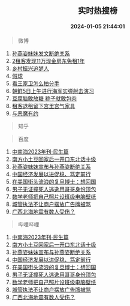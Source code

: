 <div align="center"><h2>实时热搜榜</h2><h4>2024-01-05 21:44:01</h4></div>

> 微博  

1. [孙燕姿妹妹发文断绝关系](https://s.weibo.com/weibo?q=%23%E5%AD%99%E7%87%95%E5%A7%BF%E5%A6%B9%E5%A6%B9%E5%8F%91%E6%96%87%E6%96%AD%E7%BB%9D%E5%85%B3%E7%B3%BB%23&t=31&band_rank=1&Refer=top)<br />
2. [2租客发现11万现金房东免租1年](https://s.weibo.com/weibo?q=%232%E7%A7%9F%E5%AE%A2%E5%8F%91%E7%8E%B011%E4%B8%87%E7%8E%B0%E9%87%91%E6%88%BF%E4%B8%9C%E5%85%8D%E7%A7%9F1%E5%B9%B4%23&t=31&band_rank=2&Refer=top)<br />
3. [乡村振兴追梦人](https://s.weibo.com/weibo?q=%23%E4%B9%A1%E6%9D%91%E6%8C%AF%E5%85%B4%E8%BF%BD%E6%A2%A6%E4%BA%BA%23&t=31&band_rank=3&Refer=top)<br />
4. [假球](https://s.weibo.com/weibo?q=%E5%81%87%E7%90%83&t=31&band_rank=4&Refer=top)<br />
5. [看王家卫怎么拍分手](https://s.weibo.com/weibo?q=%E7%9C%8B%E7%8E%8B%E5%AE%B6%E5%8D%AB%E6%80%8E%E4%B9%88%E6%8B%8D%E5%88%86%E6%89%8B&t=31&band_rank=5&Refer=top)<br />
6. [朝鲜5日上午进行海军实弹射击演习](https://s.weibo.com/weibo?q=%23%E6%9C%9D%E9%B2%9C5%E6%97%A5%E4%B8%8A%E5%8D%88%E8%BF%9B%E8%A1%8C%E6%B5%B7%E5%86%9B%E5%AE%9E%E5%BC%B9%E5%B0%84%E5%87%BB%E6%BC%94%E4%B9%A0%23&t=31&band_rank=6&Refer=top)<br />
7. [豆腐脑敢放糖 粽子就敢包肉](https://s.weibo.com/weibo?q=%E8%B1%86%E8%85%90%E8%84%91%E6%95%A2%E6%94%BE%E7%B3%96%20%E7%B2%BD%E5%AD%90%E5%B0%B1%E6%95%A2%E5%8C%85%E8%82%89&t=31&band_rank=7&Refer=top)<br />
8. [租客退租留下宫里宫气家具](https://s.weibo.com/weibo?q=%23%E7%A7%9F%E5%AE%A2%E9%80%80%E7%A7%9F%E7%95%99%E4%B8%8B%E5%AE%AB%E9%87%8C%E5%AE%AB%E6%B0%94%E5%AE%B6%E5%85%B7%23&t=31&band_rank=8&Refer=top)<br />
9. [与恶魔有约](https://s.weibo.com/weibo?q=%E4%B8%8E%E6%81%B6%E9%AD%94%E6%9C%89%E7%BA%A6&t=31&band_rank=9&Refer=top)<br />

> 知乎  


> 百度  

1. [中南海2023年刊·民生篇](https://www.baidu.com/s?wd=%E4%B8%AD%E5%8D%97%E6%B5%B72023%E5%B9%B4%E5%88%8A%C2%B7%E6%B0%91%E7%94%9F%E7%AF%87&sa=fyb_news&rsv_dl=fyb_news)<br />
2. [南方小土豆回家后一开口东北话十级](https://www.baidu.com/s?wd=%E5%8D%97%E6%96%B9%E5%B0%8F%E5%9C%9F%E8%B1%86%E5%9B%9E%E5%AE%B6%E5%90%8E%E4%B8%80%E5%BC%80%E5%8F%A3%E4%B8%9C%E5%8C%97%E8%AF%9D%E5%8D%81%E7%BA%A7&sa=fyb_news&rsv_dl=fyb_news)<br />
3. [孙燕姿妹妹宣布与孙燕姿断绝关系](https://www.baidu.com/s?wd=%E5%AD%99%E7%87%95%E5%A7%BF%E5%A6%B9%E5%A6%B9%E5%AE%A3%E5%B8%83%E4%B8%8E%E5%AD%99%E7%87%95%E5%A7%BF%E6%96%AD%E7%BB%9D%E5%85%B3%E7%B3%BB&sa=fyb_news&rsv_dl=fyb_news)<br />
4. [中国经济发展以进促稳、笃定前行](https://www.baidu.com/s?wd=%E4%B8%AD%E5%9B%BD%E7%BB%8F%E6%B5%8E%E5%8F%91%E5%B1%95%E4%BB%A5%E8%BF%9B%E4%BF%83%E7%A8%B3%E3%80%81%E7%AC%83%E5%AE%9A%E5%89%8D%E8%A1%8C&sa=fyb_news&rsv_dl=fyb_news)<br />
5. [在美国街头流浪的复旦博士：想回国](https://www.baidu.com/s?wd=%E5%9C%A8%E7%BE%8E%E5%9B%BD%E8%A1%97%E5%A4%B4%E6%B5%81%E6%B5%AA%E7%9A%84%E5%A4%8D%E6%97%A6%E5%8D%9A%E5%A3%AB%EF%BC%9A%E6%83%B3%E5%9B%9E%E5%9B%BD&sa=fyb_news&rsv_dl=fyb_news)<br />
6. [男子无证撞死人逃逸用哥哥身份顶包](https://www.baidu.com/s?wd=%E7%94%B7%E5%AD%90%E6%97%A0%E8%AF%81%E6%92%9E%E6%AD%BB%E4%BA%BA%E9%80%83%E9%80%B8%E7%94%A8%E5%93%A5%E5%93%A5%E8%BA%AB%E4%BB%BD%E9%A1%B6%E5%8C%85&sa=fyb_news&rsv_dl=fyb_news)<br />
7. [数学老师把自己照片设班级电脑壁纸](https://www.baidu.com/s?wd=%E6%95%B0%E5%AD%A6%E8%80%81%E5%B8%88%E6%8A%8A%E8%87%AA%E5%B7%B1%E7%85%A7%E7%89%87%E8%AE%BE%E7%8F%AD%E7%BA%A7%E7%94%B5%E8%84%91%E5%A3%81%E7%BA%B8&sa=fyb_news&rsv_dl=fyb_news)<br />
8. [城管执法不让商户摆放广告牌被骂](https://www.baidu.com/s?wd=%E5%9F%8E%E7%AE%A1%E6%89%A7%E6%B3%95%E4%B8%8D%E8%AE%A9%E5%95%86%E6%88%B7%E6%91%86%E6%94%BE%E5%B9%BF%E5%91%8A%E7%89%8C%E8%A2%AB%E9%AA%82&sa=fyb_news&rsv_dl=fyb_news)<br />
9. [广西北海地震有数人受伤？](https://www.baidu.com/s?wd=%E5%B9%BF%E8%A5%BF%E5%8C%97%E6%B5%B7%E5%9C%B0%E9%9C%87%E6%9C%89%E6%95%B0%E4%BA%BA%E5%8F%97%E4%BC%A4%EF%BC%9F&sa=fyb_news&rsv_dl=fyb_news)<br />

> 哔哩哔哩  

1. [中南海2023年刊·民生篇](https://www.baidu.com/s?wd=%E4%B8%AD%E5%8D%97%E6%B5%B72023%E5%B9%B4%E5%88%8A%C2%B7%E6%B0%91%E7%94%9F%E7%AF%87&sa=fyb_news&rsv_dl=fyb_news)<br />
2. [南方小土豆回家后一开口东北话十级](https://www.baidu.com/s?wd=%E5%8D%97%E6%96%B9%E5%B0%8F%E5%9C%9F%E8%B1%86%E5%9B%9E%E5%AE%B6%E5%90%8E%E4%B8%80%E5%BC%80%E5%8F%A3%E4%B8%9C%E5%8C%97%E8%AF%9D%E5%8D%81%E7%BA%A7&sa=fyb_news&rsv_dl=fyb_news)<br />
3. [孙燕姿妹妹宣布与孙燕姿断绝关系](https://www.baidu.com/s?wd=%E5%AD%99%E7%87%95%E5%A7%BF%E5%A6%B9%E5%A6%B9%E5%AE%A3%E5%B8%83%E4%B8%8E%E5%AD%99%E7%87%95%E5%A7%BF%E6%96%AD%E7%BB%9D%E5%85%B3%E7%B3%BB&sa=fyb_news&rsv_dl=fyb_news)<br />
4. [中国经济发展以进促稳、笃定前行](https://www.baidu.com/s?wd=%E4%B8%AD%E5%9B%BD%E7%BB%8F%E6%B5%8E%E5%8F%91%E5%B1%95%E4%BB%A5%E8%BF%9B%E4%BF%83%E7%A8%B3%E3%80%81%E7%AC%83%E5%AE%9A%E5%89%8D%E8%A1%8C&sa=fyb_news&rsv_dl=fyb_news)<br />
5. [在美国街头流浪的复旦博士：想回国](https://www.baidu.com/s?wd=%E5%9C%A8%E7%BE%8E%E5%9B%BD%E8%A1%97%E5%A4%B4%E6%B5%81%E6%B5%AA%E7%9A%84%E5%A4%8D%E6%97%A6%E5%8D%9A%E5%A3%AB%EF%BC%9A%E6%83%B3%E5%9B%9E%E5%9B%BD&sa=fyb_news&rsv_dl=fyb_news)<br />
6. [男子无证撞死人逃逸用哥哥身份顶包](https://www.baidu.com/s?wd=%E7%94%B7%E5%AD%90%E6%97%A0%E8%AF%81%E6%92%9E%E6%AD%BB%E4%BA%BA%E9%80%83%E9%80%B8%E7%94%A8%E5%93%A5%E5%93%A5%E8%BA%AB%E4%BB%BD%E9%A1%B6%E5%8C%85&sa=fyb_news&rsv_dl=fyb_news)<br />
7. [数学老师把自己照片设班级电脑壁纸](https://www.baidu.com/s?wd=%E6%95%B0%E5%AD%A6%E8%80%81%E5%B8%88%E6%8A%8A%E8%87%AA%E5%B7%B1%E7%85%A7%E7%89%87%E8%AE%BE%E7%8F%AD%E7%BA%A7%E7%94%B5%E8%84%91%E5%A3%81%E7%BA%B8&sa=fyb_news&rsv_dl=fyb_news)<br />
8. [城管执法不让商户摆放广告牌被骂](https://www.baidu.com/s?wd=%E5%9F%8E%E7%AE%A1%E6%89%A7%E6%B3%95%E4%B8%8D%E8%AE%A9%E5%95%86%E6%88%B7%E6%91%86%E6%94%BE%E5%B9%BF%E5%91%8A%E7%89%8C%E8%A2%AB%E9%AA%82&sa=fyb_news&rsv_dl=fyb_news)<br />
9. [广西北海地震有数人受伤？](https://www.baidu.com/s?wd=%E5%B9%BF%E8%A5%BF%E5%8C%97%E6%B5%B7%E5%9C%B0%E9%9C%87%E6%9C%89%E6%95%B0%E4%BA%BA%E5%8F%97%E4%BC%A4%EF%BC%9F&sa=fyb_news&rsv_dl=fyb_news)<br />
